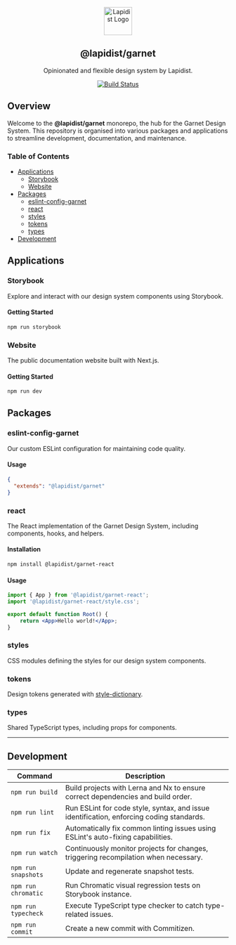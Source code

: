 <p align="center">
    <a href="https://garnet.lapidist.net/" target="_blank" rel="noopener">
        <img width="64" src="https://lapidist.net/logo.svg" alt="Lapidist Logo"/>
    </a>
</p>

<h2 align="center">@lapidist/garnet</h2>

<div align="center">

Opinionated and flexible design system by Lapidist.

[![Build Status](https://github.com/bylapidist/garnet/workflows/Checks/badge.svg)](https://github.com/bylapidist/garnet/actions?query=workflow%3AChecks)

</div>

## Overview

Welcome to the **@lapidist/garnet** monorepo, the hub for the Garnet Design System. This repository is organised into various packages and applications to streamline development, documentation, and maintenance.

### Table of Contents

- [Applications](#applications)
    - [Storybook](#storybook)
    - [Website](#website)
- [Packages](#packages)
    - [eslint-config-garnet](#eslint-config-garnet)
    - [react](#react)
    - [styles](#styles)
    - [tokens](#tokens)
    - [types](#types)
- [Development](#development)

## Applications

### Storybook

Explore and interact with our design system components using Storybook.

#### Getting Started

```bash
npm run storybook
```

### Website

The public documentation website built with Next.js.

#### Getting Started

```bash
npm run dev
```

## Packages

### eslint-config-garnet

Our custom ESLint configuration for maintaining code quality.

#### Usage

```json
{
  "extends": "@lapidist/garnet"
}
```

### react

The React implementation of the Garnet Design System, including components, hooks, and helpers.

#### Installation

```bash
npm install @lapidist/garnet-react
```

#### Usage

```jsx
import { App } from '@lapidist/garnet-react';
import '@lapidist/garnet-react/style.css';

export default function Root() {
    return <App>Hello world!</App>;
}
```

### styles

CSS modules defining the styles for our design system components.

### tokens

Design tokens generated with [style-dictionary](https://github.com/amzn/style-dictionary).

### types

Shared TypeScript types, including props for components.

---

## Development

| Command             | Description                                                                              |
|---------------------|------------------------------------------------------------------------------------------|
| `npm run build`     | Build projects with Lerna and Nx to ensure correct dependencies and build order.         |
| `npm run lint`      | Run ESLint for code style, syntax, and issue identification, enforcing coding standards. |
| `npm run fix`       | Automatically fix common linting issues using ESLint's auto-fixing capabilities.         |
| `npm run watch`     | Continuously monitor projects for changes, triggering recompilation when necessary.      |
| `npm run snapshots` | Update and regenerate snapshot tests.                                                    |
| `npm run chromatic` | Run Chromatic visual regression tests on Storybook instance.                             |
| `npm run typecheck` | Execute TypeScript type checker to catch type-related issues.                            |
| `npm run commit`    | Create a new commit with Commitizen.                                                     |

